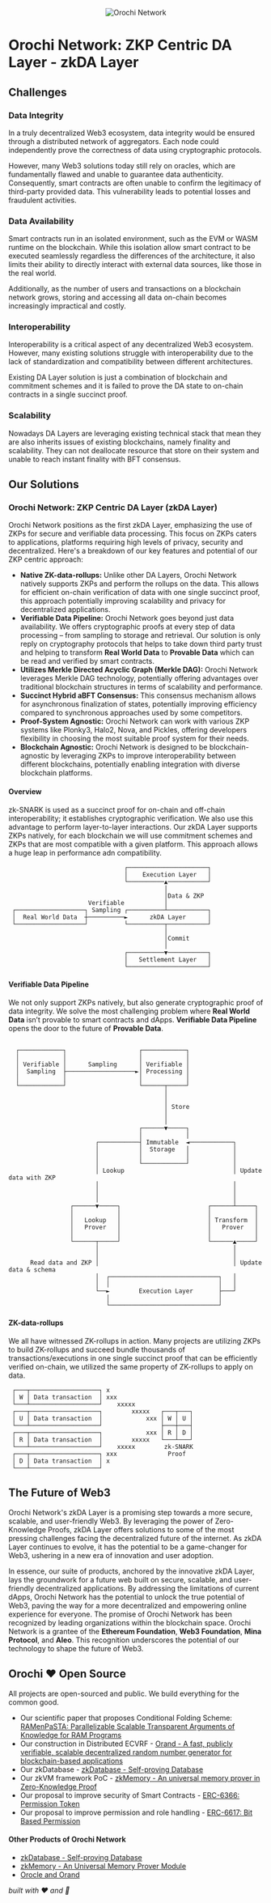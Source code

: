<p align="center">
    <img src="../assets/orochi-network.png" alt="Orochi Network">
</p>

# Orochi Network: ZKP Centric DA Layer - zkDA Layer

## Challenges

### Data Integrity

In a truly decentralized Web3 ecosystem, data integrity would be ensured through a distributed network of aggregators. Each node could independently prove the correctness of data using cryptographic protocols.

However, many Web3 solutions today still rely on oracles, which are fundamentally flawed and unable to guarantee data authenticity. Consequently, smart contracts are often unable to confirm the legitimacy of third-party provided data. This vulnerability leads to potential losses and fraudulent activities.

### Data Availability

Smart contracts run in an isolated environment, such as the EVM or WASM runtime on the blockchain. While this isolation allow smart contract to be executed seamlessly regardless the differences of the architecture, it also limits their ability to directly interact with external data sources, like those in the real world.

Additionally, as the number of users and transactions on a blockchain network grows, storing and accessing all data on-chain becomes increasingly impractical and costly.

### Interoperability

Interoperability is a critical aspect of any decentralized Web3 ecosystem. However, many existing solutions struggle with interoperability due to the lack of standardization and compatibility between different architectures.

Existing DA Layer solution is just a combination of blockchain and commitment schemes and it is failed to prove the DA state to on-chain contracts in a single succinct proof.

### Scalability

Nowadays DA Layers are leveraging existing technical stack that mean they are also inherits issues of existing blockchains, namely finality and scalability. They can not deallocate resource that store on their system and unable to reach instant finality with BFT consensus.

## Our Solutions

### Orochi Network: ZKP Centric DA Layer (zkDA Layer)

Orochi Network positions as the first zkDA Layer, emphasizing the use of ZKPs for secure and verifiable data processing. This focus on ZKPs caters to applications, platforms requiring high levels of privacy, security and decentralized. Here's a breakdown of our key features and potential of our ZKP centric approach:

- **Native ZK-data-rollups:** Unlike other DA Layers, Orochi Network natively supports ZKPs and perform the rollups on the data. This allows for efficient on-chain verification of data with one single succinct proof, this approach potentially improving scalability and privacy for decentralized applications.
- **Verifiable Data Pipeline:** Orochi Network goes beyond just data availability. We offers cryptographic proofs at every step of data processing – from sampling to storage and retrieval. Our solution is only reply on cryptography protocols that helps to take down third party trust and helping to transform **Real World Data** to **Provable Data** which can be read and verified by smart contracts.
- **Utilizes Merkle Directed Acyclic Graph (Merkle DAG):** Orochi Network leverages Merkle DAG technology, potentially offering advantages over traditional blockchain structures in terms of scalability and performance.
- **Succinct Hybrid aBFT Consensus:** This consensus mechanism allows for asynchronous finalization of states, potentially improving efficiency compared to synchronous approaches used by some competitors.
- **Proof-System Agnostic:** Orochi Network can work with various ZKP systems like Plonky3, Halo2, Nova, and Pickles, offering developers flexibility in choosing the most suitable proof system for their needs.
- **Blockchain Agnostic:** Orochi Network is designed to be blockchain-agnostic by leveraging ZKPs to improve interoperability between different blockchains, potentially enabling integration with diverse blockchain platforms.

#### Overview

zk-SNARK is used as a succinct proof for on-chain and off-chain interoperability; it establishes cryptographic verification. We also use this advantage to perform layer-to-layer interactions. Our zkDA Layer supports ZKPs natively, for each blockchain we will use commitment schemes and ZKPs that are most compatible with a given platform. This approach allows a huge leap in performance adn compatibility.

```
                                ┌──────────────────────┐
                                │    Execution Layer   │
                                └──────────▲───────────┘
                                           │
                                           │Data & ZKP
                      Verifiable           │
 ┌───────────────────┐ Sampling ┌──────────┴───────────┐
 │  Real World Data  ┼──────────►      zkDA Layer      │
 └───────────────────┘          └──────────┬───────────┘
                                           │
                                           │Commit
                                           │
                                ┌──────────▼───────────┐
                                │   Settlement Layer   │
                                └──────────────────────┘
```

#### Verifiable Data Pipeline

We not only support ZKPs natively, but also generate cryptographic proof of data integrity. We solve the most challenging problem where **Real World Data** isn’t provable to smart contracts and dApps. **Verifiable Data Pipeline** opens the door to the future of **Provable Data**.

```

  ┌────────────┐                    ┌────────────┐
  │            │                    │            │
  │ Verifiable │      Sampling      │ Verifiable │
  │  Sampling  ├───────────────────►│ Processing │
  │            │                    │            │
  └────────────┘                    └──────┬─────┘
                                           │
                                           │
                                           │ Store
                                           │
                                           │
                                    ┌──────▼─────┐
                                    │            │
                        ┌───────────┤ Immutable  ◄────────────┐
                        │           │  Storage   │            │
                        │           │            │            │
                        │           └────────────┘            │
                        │ Lookup                              │ Update data with ZKP
                        │                                     │
                        │                                     │
                        │                                     │
                 ┌──────▼─────┐                        ┌──────┴─────┐
                 │            │                        │            │
                 │   Lookup   │                        │ Transform  │
                 │   Prover   │                        │   Prover   │
                 │            │                        │            │
                 └──────┬─────┘                        └──────▲─────┘
                        │                                     │
                        │                                     │
      Read data and ZKP │                                     │ Update data & schema
                        │  ┌──────────────────────────────┐   │
                        │  │                              │   │
                        └──►        Execution Layer       ├───┘
                           │                              │
                           └──────────────────────────────┘
```

#### ZK-data-rollups

We all have witnessed ZK-rollups in action. Many projects are utilizing ZKPs to build ZK-rollups and succeed bundle thousands of transactions/executions in one single succinct proof that can be efficiently verified on-chain, we utilized the same property of ZK-rollups to apply on data.

```
 ┌───┬───────────────────┐ x
 │ W │ Data transaction  │ xxx
 └───┴───────────────────┘    xxxxx
 ┌───┬───────────────────┐        xxxxx   ┌───┬───┐
 │ U │ Data transaction  │            xxx │ W │ U │
 └───┴───────────────────┘                ├───┼───┤
 ┌───┬───────────────────┐            xxx │ R │ D │
 │ R │ Data transaction  │        xxxxx   └───┴───┘
 └───┴───────────────────┘    xxxxx        zk-SNARK
 ┌───┬───────────────────┐ xxx              Proof
 │ D │ Data transaction  │ x
 └───┴───────────────────┘

```

## The Future of Web3

Orochi Network's zkDA Layer is a promising step towards a more secure, scalable, and user-friendly Web3. By leveraging the power of Zero-Knowledge Proofs, zkDA Layer offers solutions to some of the most pressing challenges facing the decentralized future of the internet. As zkDA Layer continues to evolve, it has the potential to be a game-changer for Web3, ushering in a new era of innovation and user adoption.

In essence, our suite of products, anchored by the innovative zkDA Layer, lays the groundwork for a future web built on secure, scalable, and user-friendly decentralized applications. By addressing the limitations of current dApps, Orochi Network has the potential to unlock the true potential of Web3, paving the way for a more decentralized and empowering online experience for everyone. The promise of Orochi Network has been recognized by leading organizations within the blockchain space. Orochi Network is a grantee of the **Ethereum Foundation**, **Web3 Foundation**, **Mina Protocol**, and **Aleo**. This recognition underscores the potential of our technology to shape the future of Web3.

## Orochi ❤️ Open Source

All projects are open-sourced and public. We build everything for the common good.

- Our scientific paper that proposes Conditional Folding Scheme: [RAMenPaSTA: Parallelizable Scalable Transparent Arguments of Knowledge for RAM Programs](https://eprint.iacr.org/2024/336)
- Our construction in Distributed ECVRF - [Orand - A fast, publicly verifiable, scalable decentralized random number generator for blockchain-based applications](https://docsend.com/view/5y7rc5cww2juudzn)
- Our zkDatabase - [zkDatabase - Self-proving Database](https://github.com/orochi-network/zkDatabase)
- Our zkVM framework PoC - [zkMemory - An universal memory prover in Zero-Knowledge Proof](https://github.com/orochi-network/orochimaru/tree/main/zkmemory)
- Our proposal to improve security of Smart Contracts - [ERC-6366: Permission Token](https://eips.ethereum.org/EIPS/eip-6366)
- Our proposal to improve permission and role handling - [ERC-6617: Bit Based Permission](https://eips.ethereum.org/EIPS/eip-6617)

#### Other Products of Orochi Network

- [zkDatabase - Self-proving Database](../zkdatabase/chapter.md)
- [zkMemory - An Universal Memory Prover Module](../zk-memory/chapter.md)
- [Orocle and Orand](./orand-orocle.md)

_built with ❤️ and 🦀_
